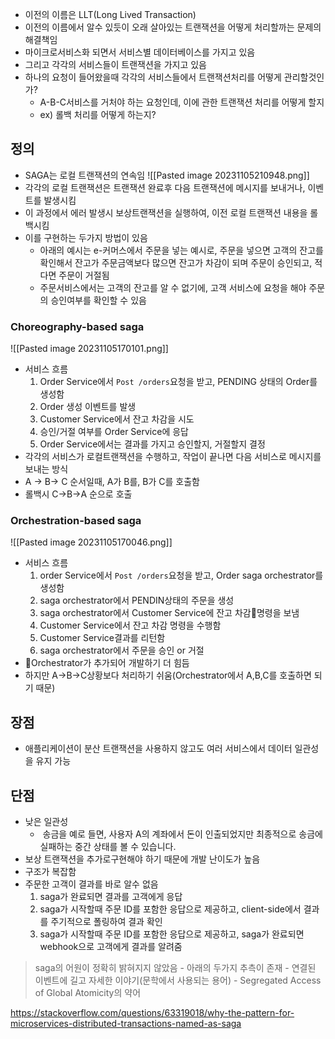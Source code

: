 - 이전의 이름은 LLT(Long Lived Transaction)
- 이전의 이름에서 알수 있듯이 오래 살아있는 트랜잭션을 어떻게 처리할까는 문제의 해결책임
- 마이크로서비스화 되면서 서비스별 데이터베이스를 가지고 있음
- 그리고 각각의 서비스들이 트랜잭션을 가지고 있음
- 하나의 요청이 들어왔을때 각각의 서비스들에서 트랜잭션처리를 어떻게 관리할것인가?
	- A-B-C서비스를 거처야 하는 요청인데, 이에 관한 트랜잭션 처리를 어떻게 할지
	- ex) 롤백 처리를 어떻게 하는지?

## 정의 
- SAGA는 로컬 트랜잭션의 연속임
![[Pasted image 20231105210948.png]]
- 각각의 로컬 트랜잭션은 트랜잭션 완료후 다음 트랜잭션에 메시지를 보내거나, 이벤트를 발생시킴
- 이 과정에서 에러 발생시 보상트랜잭션을 실행하여, 이전 로컬 트랜잭션 내용을 롤백시킴
- 이를 구현하는 두가지 방법이 있음
	- 아래의 예시는 e-커머스에서 주문을 넣는 예시로, 주문을 넣으면 고객의 잔고를 확인해서 잔고가 주문금액보다 많으면 잔고가 차감이  되며 주문이 승인되고, 적다면 주문이 거절됨
	- 주문서비스에서는 고객의 잔고를 알 수 없기에, 고객 서비스에 요청을 해야 주문의 승인여부를 확인할 수 있음

### Choreography-based saga
![[Pasted image 20231105170101.png]]
- 서비스 흐름
	1. Order Service에서 `Post /orders`요청을 받고, PENDING 상태의 Order를 생성함
	2. Order 생성 이벤트를 발생
	3. Customer Service에서 잔고 차감을 시도
	4. 승인/거절 여부를 Order Service에 응답
	5. Order Service에서는 결과를 가지고 승인할지, 거절할지 결정
- 각각의 서비스가 로컬트랜잭션을 수행하고, 작업이 끝나면 다음 서비스로 메시지를 보내는 방식
- A -> B-> C 순서일때, A가 B를, B가 C를 호출함
- 롤백시 C->B->A 순으로 호출


### Orchestration-based saga

![[Pasted image 20231105170046.png]]
- 서비스 흐름
	1. order Service에서 `Post /orders`요청을 받고, Order saga orchestrator를 생성함
	2. saga orchestrator에서 PENDIN상태의 주문을 생성
	3. saga orchestrator에서 Customer Service에 잔고 차감명령을 보냄
	4. Customer Service에서 잔고 차감 명령을 수행함
	5. Customer Service결과를 리턴함
	6. saga orchestrator에서 주문을 승인 or 거절
- Orchestrator가 추가되어 개발하기 더 힘듬
- 하지만 A->B->C상황보다 처리하기 쉬움(Orchestrator에서 A,B,C를 호출하면 되기 때문)

## 장점
- 애플리케이션이 분산 트랜잭션을 사용하지 않고도 여러 서비스에서 데이터 일관성을 유지 가능

## 단점
- 낮은 일관성
	-  송금을 예로 들면, 사용자 A의 계좌에서 돈이 인출되었지만 최종적으로 송금에 실패하는 중간 상태를 볼 수 있습니다.
- 보상 트랜잭션을 추가로구현해야 하기 때문에 개발 난이도가 높음
- 구조가 복잡함
- 주문한 고객이 결과를 바로 알수 없음
	1. saga가 완료되면 결과를 고객에게 응답
	2. saga가 시작할때 주문 ID를 포함한 응답으로 제공하고, client-side에서 결과를 주기적으로 폴링하여 결과 확인
	3. saga가 시작할때 주문 ID를 포함한 응답으로 제공하고, saga가 완료되면 webhook으로 고객에게 결과를 알려줌

>saga의 어원이 정확히 밝혀지지 않았음
	- 아래의 두가지 추측이 존재
		- 연결된 이벤트에 길고 자세한 이야기(문학에서 사용되는 용어)
		- Segregated Access of Global Atomicity의 약어

https://stackoverflow.com/questions/63319018/why-the-pattern-for-microservices-distributed-transactions-named-as-saga